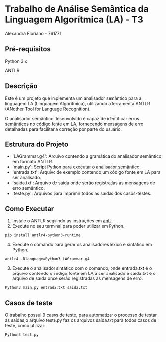 # Trabalho de Análise Semântica da Linguagem Algorítmica (LA) - T3

Alexandra Floriano - 761771

## Pré-requisitos

Python 3.x

ANTLR

## Descrição

Este é um projeto que implementa um analisador semântico para a linguagem LA (Linguagem Algorítmica), utilizando a ferramenta ANTLR (ANother Tool for Language Recognition).

O analisador semântico desenvolvido é capaz de identificar erros semânticos no código fonte em LA, fornecendo mensagens de erro detalhadas para facilitar a correção por parte do usuário.

## Estrutura do Projeto

* 'LAGrammar.g4': Arquivo contendo a gramática do analisador semântico em formato ANTLR.
* 'main.py': Script Python para executar o analisador semântico.
* 'entrada.txt': Arquivo de exemplo contendo um código fonte em LA para ser analisado.
* 'saida.txt': Arquivo de saída onde serão registradas as mensagens de erro semântico.
* 'teste.py': Arquivos para imprimir todos as saídas dos casos-testes.

## Como Executar

1. Instale o ANTLR seguindo as instruções em [antlr](https://www.antlr.org/).
2. Execute no seu terminal para poder utilizar em Python.

```Python3
pip install antlr4-python3-runtime
```

4. Execute o comando para gerar os analisadores léxico e sintático em Python.

```Python3
antlr4 -Dlanguage=Python3 LAGrammar.g4
```

3. Execute o analisador sintático com o comando, onde entrada.txt é o arquivo contendo o código fonte em LA a ser analisado e saida.txt é o arquivo de saída onde serão registradas as mensagens de erro.

```Python3
Python3 main.py entrada.txt saida.txt
```

## Casos de teste

O trabalho possui 9 casos de teste, para automatizar o processo de testar as saidas,o arquivo teste.py faz os arquivos saida.txt para todos casos de teste, como utilizar:

```Python3
Python3 test.py
```
